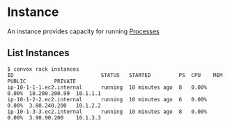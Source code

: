 # Instance

An instance provides capacity for running [Processes](../app/process.md)

## List Instances

    $ convox rack instances
    ID                            STATUS   STARTED         PS  CPU    MEM    PUBLIC         PRIVATE
    ip-10-1-1-1.ec2.internal      running  10 minutes ago  8   0.00%  0.00%  18.200.200.99  10.1.1.1
    ip-10-1-2-2.ec2.internal      running  10 minutes ago  6   0.00%  0.00%  3.80.240.200   10.1.2.2
    ip-10-1-3-3.ec2.internal      running  10 minutes ago  8   0.00%  0.00%  3.90.90.200    10.1.3.3
